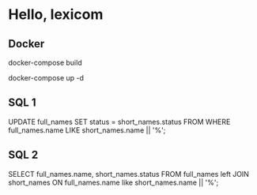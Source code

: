 # Hello, lexicom

## Docker
docker-compose build

docker-compose up -d


## SQL 1
UPDATE full_names
SET status = short_names.status
FROM 
WHERE full_names.name LIKE short_names.name || '%';
## SQL 2
SELECT full_names.name, short_names.status
FROM full_names
left JOIN short_names ON full_names.name like short_names.name || '%';
